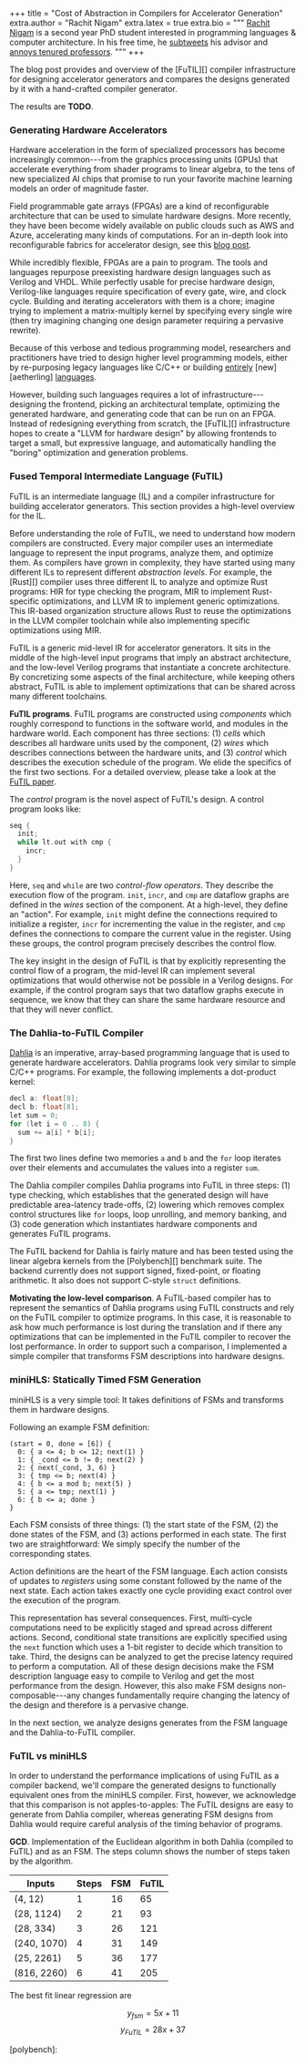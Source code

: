 +++
title = "Cost of Abstraction in Compilers for Accelerator Generation"
extra.author = "Rachit Nigam"
extra.latex = true
extra.bio = """
  [Rachit Nigam](https://rachitnigam.com) is a second year PhD student interested in
  programming languages & computer architecture. In his free time, he
  [subtweets](https://twitter.com/notypes/status/1170037148290080771) his advisor and [annoys tenured professors](https://twitter.com/natefoster/status/1074401015565291520).
"""
+++

The blog post provides and overview of the [FuTIL][] compiler infrastructure
for designing accelerator generators and compares the designs generated by
it with a hand-crafted compiler generator.

The results are **TODO**.

### Generating Hardware Accelerators

Hardware acceleration in the form of specialized processors has become
increasingly common---from the graphics processing units (GPUs) that
accelerate everything from shader programs to linear algebra, to the tens
of new specialized AI chips that promise to run your favorite machine learning
models an order of magnitude faster.

Field programmable gate arrays (FPGAs) are a kind of reconfigurable
architecture that can be used to simulate hardware designs.
More recently, they have been become widely available on public clouds such
as AWS and Azure, accelerating many kinds of computations.
For an in-depth look into reconfigurable fabrics for accelerator design,
see this [blog post][reconf-future].

While incredibly flexible, FPGAs are a pain to program. The tools and languages
repurpose preexisting hardware design languages such as Verilog and VHDL.
While perfectly usable for precise hardware design, Verilog-like languages
require specification of every gate, wire, and clock cycle.
Building and iterating accelerators with them is a chore; imagine trying to
implement a matrix-multiply kernel by specifying every single wire (then
try imagining changing one design parameter requiring a pervasive rewrite).

Because of this verbose and tedious programming model, researchers and
practitioners have tried to design higher level programming models, either
by re-purposing legacy languages like C/C++ or building [entirely][spatial]
[new][aetherling] [languages][dahlia].

However, building such languages requires a lot of infrastructure---designing
the frontend, picking an architectural template, optimizing the generated
hardware, and generating code that can be run on an FPGA.
Instead of redesigning everything from scratch, the [FuTIL][] infrastructure hopes
to create a "LLVM for hardware design" by allowing frontends to target a small,
but expressive language, and automatically handling the "boring" optimization
and generation problems.

### Fused Temporal Intermediate Language (FuTIL)

FuTIL is an intermediate language (IL) and a compiler infrastructure for building
accelerator generators.
This section provides a high-level overview for the IL.

Before understanding the role of FuTIL, we need to understand how modern
compilers are constructed.
Every major compiler uses an intermediate language to represent the input
programs, analyze them, and optimize them.
As compilers have grown in complexity, they have started using many different
ILs to represent different *abstraction levels*.
For example, the [Rust][] compiler uses three different IL to analyze and
optimize Rust programs: HIR for type checking the program, MIR to implement
Rust-specific optimizations, and LLVM IR to implement generic optimizations.
This IR-based organization structure allows Rust to reuse the optimizations in
the LLVM compiler toolchain while also implementing specific optimizations
using MIR.

FuTIL is a generic mid-level IR for accelerator generators. It sits in the
middle of the high-level input programs that imply an abstract architecture,
and the low-level Verilog programs that instantiate a concrete architecture.
By concretizing some aspects of the final architecture, while keeping others
abstract, FuTIL is able to implement optimizations that can be shared across
many different toolchains.

**FuTIL programs**. FuTIL programs are constructed using *components* which
roughly correspond to functions in the software world, and modules in the
hardware world.
Each component has three sections:
(1) *cells* which describes all hardware units used by the component,
(2) *wires* which describes connections between the hardware units, and
(3) *control* which describes the execution schedule of the program.
We elide the specifics of the first two sections. For a detailed overview,
please take a look at the [FuTIL paper][futil-paper].

The *control* program is the novel aspect of FuTIL's design. A control program
looks like:
```C
seq {
  init;
  while lt.out with cmp {
    incr;
  }
}
```
Here, `seq` and `while` are two *control-flow operators*. They describe the
execution flow of the program. `init`, `incr`, and `cmp` are dataflow graphs
are defined in the *wires* section of the component. At a high-level, they
define an "action". For example, `init` might define the connections required
to initialize a register, `incr` for incrementing the value in the register,
and `cmp` defines the connections to compare the current value in the register.
Using these groups, the control program precisely describes the control flow.

The key insight in the design of FuTIL is that by explicitly representing
the control flow of a program, the mid-level IR can implement several
optimizations that would otherwise not be possible in a Verilog designs.
For example, if the control program says that two dataflow graphs execute
in sequence, we know that they can share the same hardware resource and that
they will never conflict.


### The Dahlia-to-FuTIL Compiler

[Dahlia][] is an imperative, array-based programming language that is used
to generate hardware accelerators.
Dahlia programs look very similar to simple C/C++ programs. For example,
the following implements a dot-product kernel:

```C
decl a: float[8];
decl b: float[8];
let sum = 0;
for (let i = 0 .. 8) {
  sum += a[i] * b[i];
}
```

The first two lines define two memories `a` and `b` and the `for` loop iterates
over their elements and accumulates the values into a register `sum`.

The Dahlia compiler compiles Dahlia programs into FuTIL in three steps:
(1) type checking, which establishes that the generated design will have
predictable area-latency trade-offs, (2) lowering which removes complex
control structures like `for` loops, loop unrolling, and memory banking, and
(3) code generation which instantiates hardware components and generates
FuTIL programs.

The FuTIL backend for Dahlia is fairly mature and has been tested using the
linear algebra kernels from the [Polybench][] benchmark suite. The backend
currently does not support signed, fixed-point, or floating arithmetic. It
also does not support C-style `struct` definitions.

**Motivating the low-level comparison**. A FuTIL-based compiler has to represent
the semantics of Dahlia programs using FuTIL constructs and rely on the FuTIL
compiler to optimize programs. In this case, it is reasonable to ask how
much performance is lost during the translation and if there any optimizations
that can be implemented in the FuTIL compiler to recover the lost performance.
In order to support such a comparison, I implemented a simple compiler that
transforms FSM descriptions into hardware designs.

### miniHLS: Statically Timed FSM Generation

miniHLS is a very simple tool: It takes definitions of FSMs and transforms
them in hardware designs.

Following an example FSM definition:
```
(start = 0, done = [6]) {
  0: { a <= 4; b <= 12; next(1) }
  1: { _cond <= b != 0; next(2) }
  2: { next(_cond, 3, 6) }
  3: { tmp <= b; next(4) }
  4: { b <= a mod b; next(5) }
  5: { a <= tmp; next(1) }
  6: { b <= a; done }
}
```

Each FSM consists of three things:
(1) the start state of the FSM,
(2) the done states of the FSM, and
(3) actions performed in each state.
The first two are straightforward: We simply specify the number of the corresponding
states.

Action definitions are the heart of the FSM language. Each action consists of
updates to *registers* using some constant followed by the name of the next
state. Each action takes exactly one cycle providing exact control over the
execution of the program.

This representation has several consequences. First, multi-cycle computations
need to be explicitly staged and spread across different actions.
Second, conditional state transitions are explicitly specified using the `next`
function which uses a 1-bit register to decide which transition to take.
Third, the designs can be analyzed to get the precise latency required to
perform a computation.
All of these design decisions make the FSM description language easy to compile
to Verilog and get the most performance from the design.
However, this also make FSM designs non-composable---any changes fundamentally
require changing the latency of the design and therefore is a pervasive change.

In the next section, we analyze designs generates from the FSM language and
the Dahlia-to-FuTIL compiler.

### FuTIL vs miniHLS

In order to understand the performance implications of using FuTIL as a compiler
backend, we'll compare the generated designs to functionally equivalent ones
from the miniHLS compiler. First, however, we acknowledge that this comparison
is not apples-to-apples: The FuTIL designs are easy to generate from Dahlia
compiler, whereas generating FSM designs from Dahlia would require careful
analysis of the timing behavior of programs.

**GCD**. Implementation of the Euclidean algorithm in both Dahlia (compiled to
FuTIL) and as an FSM. The steps column shows the number of steps taken by the
algorithm.


| Inputs      | Steps | FSM | FuTIL |
|-------------|-------|-----|-------|
| (4, 12)     | 1     | 16  | 65    |
| (28, 1124)  | 2     | 21  | 93    |
| (28, 334)   | 3     | 26  | 121   |
| (240, 1070) | 4     | 31  | 149   |
| (25, 2261)  | 5     | 36  | 177   |
| (816, 2260) | 6     | 41  | 205   |

The best fit linear regression are

$$
y_{fsm} = 5x + 11
$$
$$
y_{FuTIL} = 28x + 37
$$


[reconf-future]:
[futil]:
[spatial]:
[aetherling]:
[dahlia]:
[rust]:
[futil-paper]:
[dahlia]:
[polybench]:
